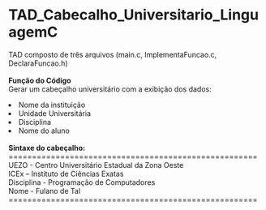 # TAD_Cabecalho_Universitario_LinguagemC
TAD composto de três arquivos (main.c, ImplementaFuncao.c, DeclaraFuncao.h)</br>
</br><b>Função do Código</b></br>
Gerar um cabeçalho universitário com a exibição dos dados:</br>
<li>Nome da instituição</li>
<li>Unidade Universitária</li>
<li>Disciplina</li>
<li>Nome do aluno</li></br>
<b>Sintaxe do cabeçalho:</b></br>
=====================================================</br>
UEZO - Centro Universitário Estadual da Zona Oeste</br>
ICEx – Instituto de Ciências Exatas</br>
Disciplina - Programação de Computadores</br>
Nome - Fulano de Tal</br>
=====================================================
